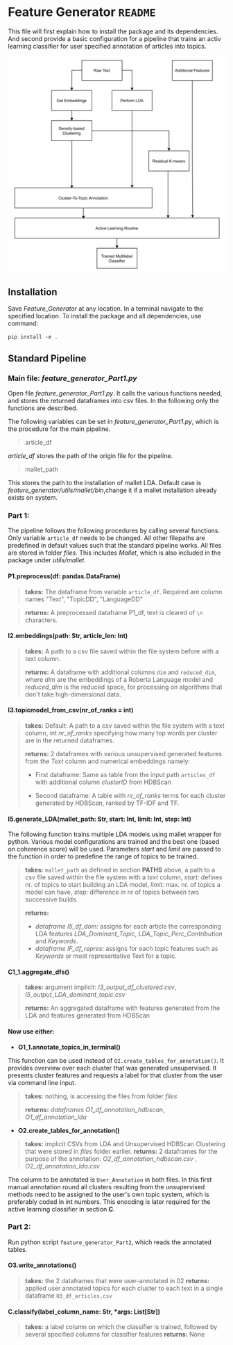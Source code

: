 # Feature Generator `README`

This file will first explain how to install the package and its dependencies. And second provide a basic configuration for a pipeline that trains an activ learning classifier for user specified annotation of articles into topics. 

![Overview](overview.jpg)
## Installation

Save _Feature_Generator_ at any location. In a terminal navigate to the specified location. To install the package and all dependencies, use command:

```
pip install -e .
```

## Standard Pipeline
### Main file: *feature_generator_Part1.py*

Open file *feature_generator_Part1.py*. It calls the various functions needed, and stores the returned dataframes into csv files. In the following only the functions are described.  

The following variables can be set in *feature_generator_Part1.py*, which is the procedure for the main pipeline.

> article_df

*article_df* stores the path of the origin file for the pipeline.

> mallet_path

This stores the path to the installation of mallet LDA. Default case is *feature_generator/utils/mallet/bin*,change it if a mallet installation already exists on system. 

### Part 1:

The pipeline follows the following procedures by calling several functions. Only variable `article_df` needs to be changed. All other filepaths are predefined in default values such that the standard pipeline works. All files are stored in folder *files*. This includes *Mallet*, which is also included in the package under *utils/mallet*.

#### P1.preprocess(df: pandas.DataFrame)

> **takes:** The dataframe from variable `article_df`. Required are column names "Text", "TopicDD", "LanguageDD"

> **returns:** A preprocessed dataframe P1_df, text is cleared of `\n` characters.




#### I2.embeddings(path: Str, article_len: Int)
> **takes:** A path to a csv file saved within the file system before with a text column.
> 
> **returns:** A dataframe with additional columns `dim` and `reduced_dim`, where *dim* are the embeddings of a Roberta Language model and *reduced_dim* is the reduced space, for processing on algorithms that don't take high-dimensional data.


#### I3.topicmodel_from_csv(nr_of_ranks = int)
> **takes:** Default: A path to a csv saved within the file system with a text column, int *nr_of_ranks* specifying how many top words per cluster are in the returned dataframes. 
> 
> **returns:** 2 dataframes with various unsupervised generated features from the *Text* column and numerical embeddings namely:
> 
> - First dataframe:  Same as table from the input path `articles_df` with additional column *clusterID* from HDBScan
> 
> - Second dataframe: A table with *nr_of_ranks* terms for each cluster generated by HDBScan, ranked by TF-IDF and TF. 

#### I5.generate_LDA(mallet_path: Str, start: Int, limit: Int, step: Int)
The following function trains multiple LDA models using mallet wrapper for python. Various model configurations are trained and the best one (based on coherence score) will be used. Parameters *start* and *limit* are passed to the function in order to predefine the range of topics to be trained. 

> **takes:** `mallet_path` as defined in section **PATHS** above, a path to a csv file saved within the file system with a *text* column, *start:* defines nr. of topics to start building an LDA model, *limit:* max. nr. of topics a model can have, *step:* difference in nr of topics between two successive builds.
> 
> **returns:**
> - *dataframe I5_df_dom:* assigns for each article the corresponding LDA features *LDA_Dominant_Topic*, *LDA_Topic_Perc_Contribution* and *Keywords*.
> - *dataframe IF_df_repres:* assigns for each topic features such as *Keywords* or most representative Text for a topic.  



#### C1_1.aggregate_dfs()

> **takes:** argument implicit: *I3_output_df_clustered.csv*, *I5_output_LDA_dominant_topic.csv*
> 
> **returns:** An aggregated dataframe with features generated from the LDA and features generated from HDBScan

#### Now use either: 
- **O1_1.annotate_topics_in_terminal()**

This function can be used instead of `O2.create_tables_for_annotation()`. It provides overview over each cluster that was generated unsupervised. It presents cluster features and requests a label for that cluster from the user via command line input. 
> **takes:** nothing, is accessing the files from folder *files*
> 
> **returns:** *dataframes O1_df_annotation_hdbscan*, *O1_df_annotation_lda*



- **O2.create_tables_for_annotation()**
> **takes:** implicit CSVs from LDA and Unsupervised HDBScan Clustering that were stored in *files* folder earlier.
> **returns:** 2 dataframes for the purpose of the annotation: *O2_df_annotation_hdbscan.csv* , *O2_df_annotation_lda.csv*

The column to be annotated is `User_Annotation` in both files. In this first manual annotation round all clusters resulting from the unsupervised methods need to be assigned to the user's own topic system, which is preferably coded in int numbers. This encoding is later required for the active learning classifier in section **C**. 


### Part 2:

Run python script `feature_generator_Part2`, which reads the annotated tables. 

#### O3.write_annotations()
> **takes:** the 2 dataframes that were user-annotated in 02
> **returns:** applied user annotated topics for each cluster to each text in a single dataframe `O3_df_articles.csv`

#### C.classify(label_column_name: Str, *args: List[Str])
> **takes:** a label column on which the classifier is trained, followed by several specified columns for classifier features
> **returns:** None
